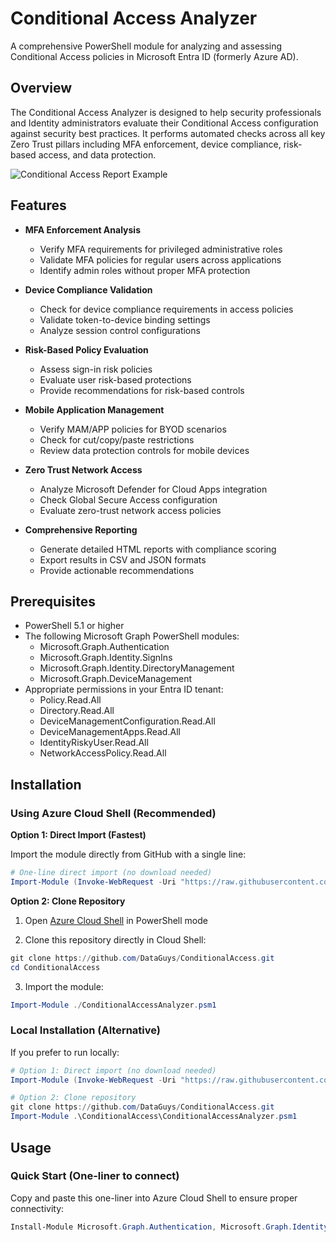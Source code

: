 # Conditional Access Analyzer

A comprehensive PowerShell module for analyzing and assessing Conditional Access policies in Microsoft Entra ID (formerly Azure AD).

## Overview

The Conditional Access Analyzer is designed to help security professionals and Identity administrators evaluate their Conditional Access configuration against security best practices. It performs automated checks across all key Zero Trust pillars including MFA enforcement, device compliance, risk-based access, and data protection.

![Conditional Access Report Example](https://raw.githubusercontent.com/DataGuys/ConditionalAccess/main/assets/report-example.png)

## Features

- **MFA Enforcement Analysis**
  - Verify MFA requirements for privileged administrative roles
  - Validate MFA policies for regular users across applications
  - Identify admin roles without proper MFA protection

- **Device Compliance Validation**
  - Check for device compliance requirements in access policies
  - Validate token-to-device binding settings
  - Analyze session control configurations

- **Risk-Based Policy Evaluation**
  - Assess sign-in risk policies
  - Evaluate user risk-based protections
  - Provide recommendations for risk-based controls

- **Mobile Application Management**
  - Verify MAM/APP policies for BYOD scenarios
  - Check for cut/copy/paste restrictions
  - Review data protection controls for mobile devices

- **Zero Trust Network Access**
  - Analyze Microsoft Defender for Cloud Apps integration
  - Check Global Secure Access configuration
  - Evaluate zero-trust network access policies

- **Comprehensive Reporting**
  - Generate detailed HTML reports with compliance scoring
  - Export results in CSV and JSON formats
  - Provide actionable recommendations

## Prerequisites

- PowerShell 5.1 or higher
- The following Microsoft Graph PowerShell modules:
  - Microsoft.Graph.Authentication
  - Microsoft.Graph.Identity.SignIns
  - Microsoft.Graph.Identity.DirectoryManagement
  - Microsoft.Graph.DeviceManagement
- Appropriate permissions in your Entra ID tenant:
  - Policy.Read.All
  - Directory.Read.All
  - DeviceManagementConfiguration.Read.All
  - DeviceManagementApps.Read.All
  - IdentityRiskyUser.Read.All
  - NetworkAccessPolicy.Read.All

## Installation

### Using Azure Cloud Shell (Recommended)

**Option 1: Direct Import (Fastest)**

Import the module directly from GitHub with a single line:

```powershell
# One-line direct import (no download needed)
Import-Module (Invoke-WebRequest -Uri "https://raw.githubusercontent.com/DataGuys/ConditionalAccess/refs/heads/main/ConditionalAccessAnalyzer.psm1" -UseBasicParsing).Content
```

**Option 2: Clone Repository**

1. Open [Azure Cloud Shell](https://shell.azure.com/) in PowerShell mode

2. Clone this repository directly in Cloud Shell:
```powershell
git clone https://github.com/DataGuys/ConditionalAccess.git
cd ConditionalAccess
```

3. Import the module:
```powershell
Import-Module ./ConditionalAccessAnalyzer.psm1
```

### Local Installation (Alternative)

If you prefer to run locally:

```powershell
# Option 1: Direct import (no download needed)
Import-Module (Invoke-WebRequest -Uri "https://raw.githubusercontent.com/DataGuys/ConditionalAccess/refs/heads/main/ConditionalAccessAnalyzer.psm1" -UseBasicParsing).Content

# Option 2: Clone repository
git clone https://github.com/DataGuys/ConditionalAccess.git
Import-Module .\ConditionalAccess\ConditionalAccessAnalyzer.psm1
```

## Usage

### Quick Start (One-liner to connect)

Copy and paste this one-liner into Azure Cloud Shell to ensure proper connectivity:

```powershell
Install-Module Microsoft.Graph.Authentication, Microsoft.Graph.Identity.SignIns, Microsoft.Graph.Identity.DirectoryManagement, Microsoft.Graph.DeviceManagement -Force -AllowClobber; Connect-MgGraph -Scopes "Policy.Read.All","Directory.Rea
